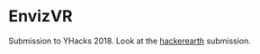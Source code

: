 # EnvizVR
Submission to YHacks 2018.
Look at the [hackerearth](https://www.hackerearth.com/challenges/hackathon/yhack-2018/dashboard/49f7270/submission/) submission.
